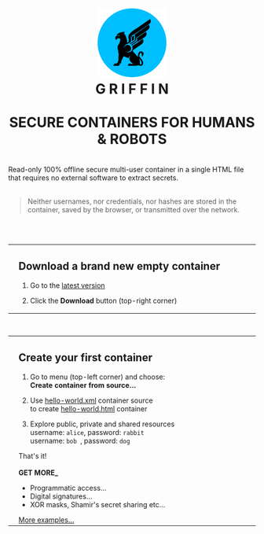 <h1 align="center"><a href="https://github.com/griffin-container/griffin#readme"><img src="https://github.com/griffin-container/griffin/blob/main/img/logo.svg" width="140px"></a><br>G R I F F I N<br><br>SECURE CONTAINERS FOR HUMANS & ROBOTS</h1>
<p align="center"></p>
<br>
Read-only 100% offline secure multi-user container in a single HTML file that requires no external software to extract secrets.
<br><br>
<blockquote>
Neither usernames, nor credentials, nor hashes are stored in the container, saved by the browser, or transmitted over the network.
</blockquote>
<br><br>
<table><tr>
<td>
<a href="https://griffin-container.github.io/griffin.html" title="Click to open empty container"><img src="https://github.com/griffin-container/griffin/blob/main/img/griffin.png" width="270px"></a>
</td>
<td valign="top" width="540px">
<h2>Download a brand new empty container</h2>

1. Go to the <a href="https://griffin-container.github.io/griffin.html" title="The latest version">latest version</a>

2. Click the <b>Download</b> button (top-right corner)

</td>
</tr></table>

<br>

<table><tr>
<td>
<a href="https://griffin-container.github.io/examples/html/hello-world.html" title="Click to open «Hello, World!» container"><img src="https://github.com/griffin-container/griffin/blob/main/img/hello-world.png" width="270px"></a>
</td>
<td valign="top" width="540px">
<h2>Create your first container</h2>

1. Go to menu (top-left corner) and choose:<br>
<b>Create container from source…</b>

2. Use <a href="https://github.com/griffin-container/griffin/blob/main/examples/xml/hello-world.xml">hello-world.xml</a> container source<br>
to create <a href="https://griffin-container.github.io/examples/html/hello-world.html">hello-world.html</a> container

3. Explore public, private and shared resources<br>
username: <code>alice</code>, password: <code>rabbit</code><br>
username: <code>bob  </code>, password: <code>dog   </code>

That's it!
<br><br>
<b>GET MORE_</b>
<ul>
<li>Programmatic access…</li>
<li>Digital signatures…</li>
<li>XOR masks, Shamir's secret sharing etc…</li>
</ul>
<a href="https://github.com/griffin-container/griffin/blob/main/examples.md#usage-examples">More examples…</a>
</td>
</tr></table>
